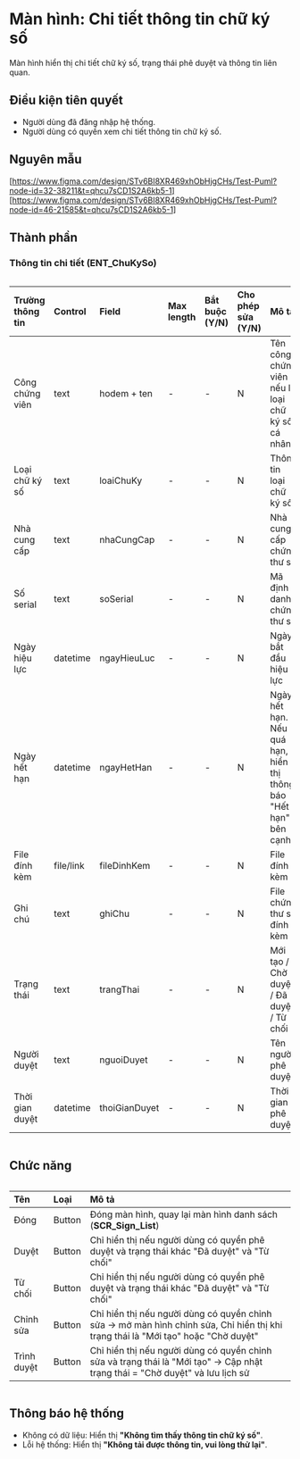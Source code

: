 # Màn hình: Chi tiết thông tin  chữ ký số
Màn hình hiển thị chi tiết chữ ký số, trạng thái phê duyệt và thông tin liên quan.

## Điều kiện tiên quyết
- Người dùng đã đăng nhập hệ thống.
- Người dùng có quyền xem chi tiết thông tin chữ ký số.

## Nguyên mẫu
[https://www.figma.com/design/STv6BI8XR469xhObHjgCHs/Test-Puml?node-id=32-38211&t=qhcu7sCD1S2A6kb5-1]
[https://www.figma.com/design/STv6BI8XR469xhObHjgCHs/Test-Puml?node-id=46-21585&t=qhcu7sCD1S2A6kb5-1]

## Thành phần

### Thông tin chi tiết (ENT_ChuKySo)

<div style="overflow-x:auto">

| Trường thông tin | Control   | Field         | Max length | Bắt buộc (Y/N) | Cho phép sửa (Y/N) | Mô tả                                                            |
|:-----------------|:----------|:--------------|:-----------|:---------------|:-------------------|:-----------------------------------------------------------------|
| Công chứng viên  | text      | hodem + ten   | -          | -              | N                  | Tên công chứng viên nếu là loại chữ ký số cá nhân                |
| Loại chữ ký số   | text      | loaiChuKy     | -          | -              | N                  | Thông tin loại chữ ký số                                         |
| Nhà cung cấp     | text      | nhaCungCap    | -          | -              | N                  | Nhà cung cấp chứng thư số                                        |
| Số serial        | text      | soSerial      | -          | -              | N                  | Mã định danh chứng thư số                                        |
| Ngày hiệu lực    | datetime  | ngayHieuLuc   | -          | -              | N                  | Ngày bắt đầu hiệu lực                                            |
| Ngày hết hạn     | datetime  | ngayHetHan    | -          | -              | N                  | Ngày hết hạn. Nếu quá hạn, hiển thị thông báo "Hết hạn" bên cạnh |
| File đính kèm    | file/link | fileDinhKem   | -          | -              | N                  | File đính kèm                                                    |
| Ghi chú          | text      | ghiChu        | -          | -              | N                  | File chứng thư số đính kèm                                       |
| Trạng thái       | text      | trangThai     | -          | -              | N                  | Mới tạo / Chờ duyệt / Đã duyệt / Từ chối                         |
| Người duyệt      | text      | nguoiDuyet    | -          | -              | N                  | Tên người phê duyệt                                              |
| Thời gian duyệt  | datetime  | thoiGianDuyet | -          | -              | N                  | Thời gian phê duyệt                                              |

</div>

## Chức năng

<div style="overflow-x:auto">

| Tên         | Loại   | Mô tả                                                                                                                          |
|:------------|:-------|:-------------------------------------------------------------------------------------------------------------------------------|
| Đóng        | Button | Đóng màn hình, quay lại màn hình danh sách (**SCR_Sign_List**)                                                                     |
| Duyệt       | Button | Chỉ hiển thị nếu người dùng có quyền phê duyệt và trạng thái khác "Đã duyệt" và "Từ chối"                               |
| Từ chối     | Button | Chỉ hiển thị nếu người dùng có quyền phê duyệt và trạng thái khác "Đã duyệt" và "Từ chối"                                |
| Chỉnh sửa   | Button | Chỉ hiển thị nếu người dùng có quyền chỉnh sửa → mở màn hình chỉnh sửa, Chỉ hiển thị khi trạng thái là "Mới tạo" hoặc "Chờ duyệt" |
| Trình duyệt | Button | Chỉ hiển thị nếu người dùng có quyền chỉnh sửa và trạng thái là "Mới tạo" → Cập nhật trạng thái = "Chờ duyệt" và lưu lịch sử   |

</div>

## Thông báo hệ thống
- Không có dữ liệu: Hiển thị **"Không tìm thấy thông tin chữ ký số"**.  
- Lỗi hệ thống: Hiển thị **"Không tải được thông tin, vui lòng thử lại"**.  
